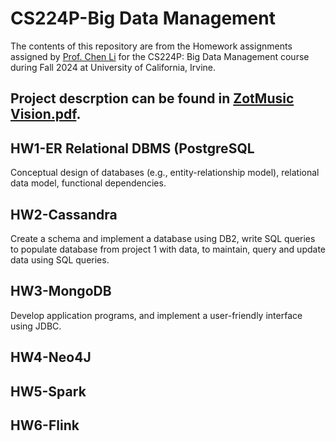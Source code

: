 # CS224P-Big Data Management
The contents of this repository are from the Homework assignments assigned by [Prof. Chen Li](https://chenli.ics.uci.edu) for the CS224P: Big Data Management course during Fall 2024 at  University of California, Irvine.
## Project descrption can be found in [ZotMusic Vision.pdf](ZotMusic%20Vision.pdf).

## HW1-ER Relational DBMS (PostgreSQL
Conceptual design of databases (e.g., entity-relationship model), relational data model, functional dependencies.
## HW2-Cassandra
Create a schema and implement a database using DB2, write SQL queries to populate database from project 1 with data, to maintain, query and update data using SQL queries.
## HW3-MongoDB
Develop application programs, and implement a user-friendly interface using JDBC.
## HW4-Neo4J
## HW5-Spark
## HW6-Flink
